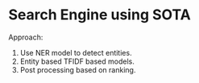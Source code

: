 # Search Engine using SOTA

Approach:

1.  Use NER model to detect entities.
2.  Entity based TFIDF based models.
3.  Post processing based on ranking.